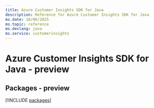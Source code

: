 ```yaml
---
title: Azure Customer Insights SDK for Java
description: Reference for Azure Customer Insights SDK for Java
ms.date: 10/06/2025
ms.topic: reference
ms.devlang: java
ms.service: customerinsights
---
```

# Azure Customer Insights SDK for Java - preview
## Packages - preview
[!INCLUDE [packages](customer-insights-index.md)]